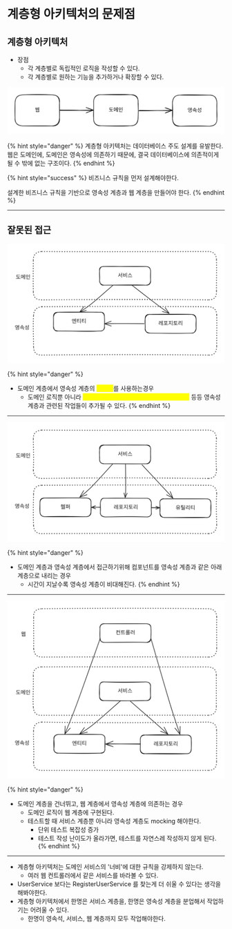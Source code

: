 # 계층형 아키텍처의 문제점

## 계층형 아키텍처

* 장점
  * 각 계층별로 독립적인 로직을 작성할 수 있다.
  * 각 계층별로 원하는 기능을 추가하거나 확장할 수 있다.

<img src="../../.gitbook/assets/file.excalidraw.svg" alt="" class="gitbook-drawing">

{% hint style="danger" %}
계층형 아키텍처는 데이터베이스 주도 설계를 유발한다.\
웹은 도메인에, 도메인은 영속성에 의존하기 때문에, 결국 데이터베이스에 의존적이게 될 수 밖에 없는 구조이다.
{% endhint %}

{% hint style="success" %}
비즈니스 규칙을 먼저 설계해야한다.

설계한 비즈니스 규칙을 기반으로 영속성 계층과 웹 계층을 만들어야 한다.
{% endhint %}



***



## 잘못된 접근

<img src="../../.gitbook/assets/file.excalidraw (1).svg" alt="" class="gitbook-drawing">

{% hint style="danger" %}
* 도메인 계층에서 영속성 계층의 <mark style="color:yellow;">엔티티</mark>를 사용하는경우
  * 도메인 로직뿐 아니라 <mark style="color:yellow;">즉시로딩, 지연로딩, 트랜잭션, 캐시 플러시</mark> 등등 영속성 계층과 관련된 작업들이 추가될 수 있다.
{% endhint %}



***

<img src="../../.gitbook/assets/file.excalidraw (2).svg" alt="" class="gitbook-drawing">

{% hint style="danger" %}
* 도메인 계층과 영속성 계층에서 접근하기위해 컴포넌트를 영속성 계층과 같은 아래 계층으로 내리는 경우
  * 시간이 지날수록 영속성 계층이 비대해진다.
{% endhint %}



***

<img src="../../.gitbook/assets/file.excalidraw (3).svg" alt="" class="gitbook-drawing">

{% hint style="danger" %}
* 도메인 계층을 건너뛰고, 웹 계층에서 영속성 계층에 의존하는 경우
  * 도메인 로직이 웹 계층에 구현된다.
  * 테스트할 때 서비스 계층뿐 아니라 영속성 계층도 mocking 해야한다.
    * 단위 테스트 복잡성 증가
    * 테스트 작성 난이도가 올라가면, 테스트를 자연스레 작성하지 않게 된다.
{% endhint %}

***

* 계층형 아키텍처는 도메인 서비스의 '너비'에 대한 규칙을 강제하지 않는다.
  * 여러 웹 컨트롤러에서 같은 서비스를 바라볼 수 있다.
* UserService 보다는 RegisterUserService 를 찾는게 더 쉬울 수 있다는 생각을 해봐야한다.
* 계층형 아키텍처에서 한명은 서비스 계층을, 한명은 영속성 계층을 분업해서 작업하기는 어려울 수 있다.
  * 한명이 영속석, 서비스, 웹 계층까지 모두 작업해야한다.






